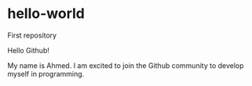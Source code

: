 # hello-world
First repository

Hello Github! 

My name is Ahmed. I am excited to join the Github community to develop myself in programming.  
